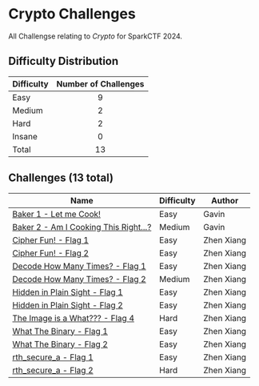 # Crypto Challenges

All Challengse relating to *Crypto* for SparkCTF 2024.

## Difficulty Distribution

| Difficulty | Number of Challenges |
| ---------- |:--------------------:|
| Easy | 9 |
| Medium | 2 |
| Hard | 2 |
| Insane | 0 |
| Total | 13 |

## Challenges (13 total)

| Name | Difficulty | Author |
| ---- | ---------- | ------ |
| [Baker 1 - Let me Cook!](./Baker1_LetMeCook) | Easy | Gavin |
| [Baker 2 - Am I Cooking This Right...?](./Baker2_AmICooking) | Medium | Gavin |
| [Cipher Fun! - Flag 1](./CipherFun1) | Easy | Zhen Xiang |
| [Cipher Fun! - Flag 2](./CipherFun2) | Easy | Zhen Xiang |
| [Decode How Many Times? - Flag 1](./DecodeHowManyTimes1) | Easy | Zhen Xiang |
| [Decode How Many Times? - Flag 2](./DecodeHowManyTimes2) | Medium | Zhen Xiang |
| [Hidden in Plain Sight - Flag 1](./HiddenInPlainSight1) | Easy | Zhen Xiang |
| [Hidden in Plain Sight - Flag 2](./HiddenInPlainSight2) | Easy | Zhen Xiang |
| [The Image is a What??? - Flag 4](./TheImageIsAWhat4) | Hard | Zhen Xiang |
| [What The Binary - Flag 1](./WhatTheBinary1) | Easy | Zhen Xiang |
| [What The Binary - Flag 2](./WhatTheBinary2) | Easy | Zhen Xiang |
| [rth_secure_a - Flag 1](./rth_secure_a1) | Easy | Zhen Xiang |
| [rth_secure_a - Flag 2](./rth_secure_a2) | Hard | Zhen Xiang |
